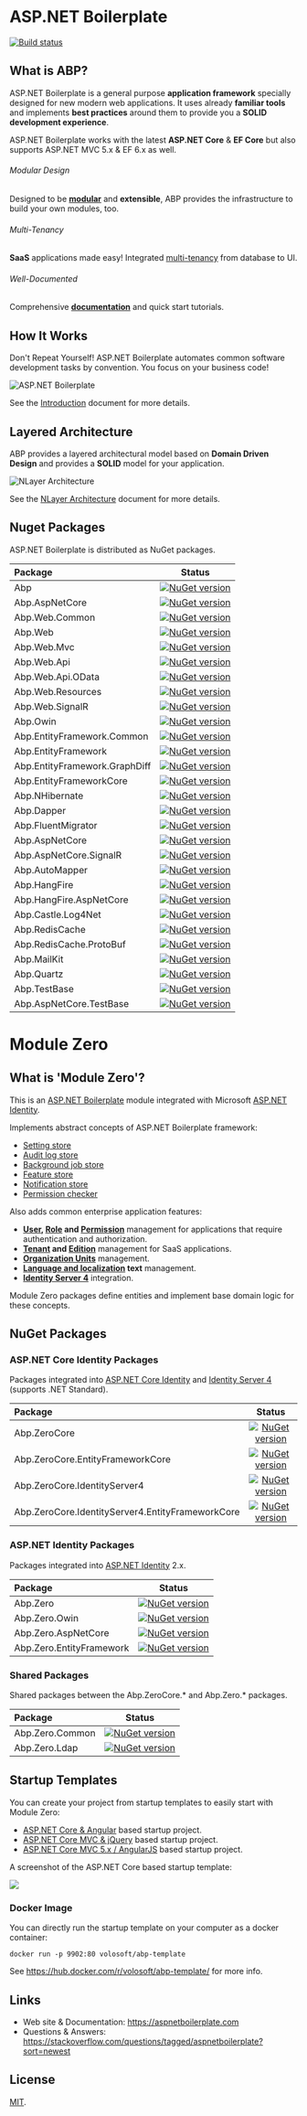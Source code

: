 ﻿# ASP.NET Boilerplate

[![Build status](https://ci.appveyor.com/api/projects/status/tvad583r9lbimxh4?svg=true)](https://ci.appveyor.com/project/hikalkan/aspnetboilerplate)

## What is ABP?

ASP.NET Boilerplate is a general purpose **application framework** specially designed for new modern web applications. It uses already **familiar tools** and implements **best practices** around them to provide you a **SOLID development experience**.

ASP.NET Boilerplate works with the latest **ASP.NET Core** & **EF Core** but also supports ASP.NET MVC 5.x & EF 6.x as well.

###### Modular Design

Designed to be <a href="https://aspnetboilerplate.com/Pages/Documents/Module-System" target="_blank">**modular**</a> and **extensible**, ABP provides the infrastructure to build your own modules, too.

###### Multi-Tenancy

**SaaS** applications made easy! Integrated <a href="https://aspnetboilerplate.com/Pages/Documents/Multi-Tenancy" target="_blank">multi-tenancy</a> from database to UI.

###### Well-Documented

Comprehensive <a href="https://aspnetboilerplate.com/Pages/Documents" target="_blank">**documentation**</a> and quick start tutorials.

## How It Works

Don't Repeat Yourself! ASP.NET Boilerplate automates common software development tasks by convention. You focus on your business code!

![ASP.NET Boilerplate](doc/img/abp-concerns.png)

See the <a href="https://aspnetboilerplate.com/Pages/Documents/Introduction" target="_blank">Introduction</a> document for more details.

## Layered Architecture

ABP provides a layered architectural model based on **Domain Driven Design** and provides a **SOLID** model for your application.

![NLayer Architecture](doc/img/abp-nlayer-architecture.png)

See the <a href="https://aspnetboilerplate.com/Pages/Documents/NLayer-Architecture" target="_blank">NLayer Architecture</a> document for more details.

## Nuget Packages

ASP.NET Boilerplate is distributed as NuGet packages.

|Package|Status|
|:------|:-----:|
|Abp|[![NuGet version](https://badge.fury.io/nu/Abp.svg)](https://badge.fury.io/nu/Abp)|
|Abp.AspNetCore|[![NuGet version](https://badge.fury.io/nu/Abp.AspNetCore.svg)](https://badge.fury.io/nu/Abp.AspNetCore)|
|Abp.Web.Common|[![NuGet version](https://badge.fury.io/nu/Abp.Web.Common.svg)](https://badge.fury.io/nu/Abp.Web.Common)|
|Abp.Web|[![NuGet version](https://badge.fury.io/nu/Abp.Web.svg)](https://badge.fury.io/nu/Abp.Web)|
|Abp.Web.Mvc|[![NuGet version](https://badge.fury.io/nu/Abp.Web.Mvc.svg)](https://badge.fury.io/nu/Abp.Web.Mvc)|
|Abp.Web.Api|[![NuGet version](https://badge.fury.io/nu/Abp.Web.Api.svg)](https://badge.fury.io/nu/Abp.Web.Api)|
|Abp.Web.Api.OData|[![NuGet version](https://badge.fury.io/nu/Abp.eb.Api.OData.svg)](https://badge.fury.io/nu/Abp.Web.Api.OData)|
|Abp.Web.Resources|[![NuGet version](https://badge.fury.io/nu/Abp.Web.Resources.svg)](https://badge.fury.io/nu/Abp.Web.Resources)|
|Abp.Web.SignalR|[![NuGet version](https://badge.fury.io/nu/Abp.Web.SignalR.svg)](https://badge.fury.io/nu/Abp.Web.SignalR)|
|Abp.Owin|[![NuGet version](https://badge.fury.io/nu/Abp.Owin.svg)](https://badge.fury.io/nu/Abp.Owin)|
|Abp.EntityFramework.Common|[![NuGet version](https://badge.fury.io/nu/Abp.EntityFramework.Common.svg)](https://badge.fury.io/nu/Abp.EntityFramework.Common)|
|Abp.EntityFramework|[![NuGet version](https://badge.fury.io/nu/Abp.EntityFramework.svg)](https://badge.fury.io/nu/Abp.EntityFramework)|
|Abp.EntityFramework.GraphDiff|[![NuGet version](https://badge.fury.io/nu/Abp.EntityFramework.GraphDiff.svg)](https://badge.fury.io/nu/Abp.EntityFramework.GraphDiff)|
|Abp.EntityFrameworkCore|[![NuGet version](https://badge.fury.io/nu/Abp.EntityFrameworkCore.svg)](https://badge.fury.io/nu/Abp.EntityFrameworkCore)|
|Abp.NHibernate|[![NuGet version](https://badge.fury.io/nu/Abp.NHibernate.svg)](https://badge.fury.io/nu/Abp.NHibernate)|
|Abp.Dapper|[![NuGet version](https://badge.fury.io/nu/Abp.Dapper.svg)](https://badge.fury.io/nu/Abp.Dapper)|
|Abp.FluentMigrator|[![NuGet version](https://badge.fury.io/nu/Abp.FluentMigrator.svg)](https://badge.fury.io/nu/Abp.FluentMigrator)|
|Abp.AspNetCore|[![NuGet version](https://badge.fury.io/nu/Abp.AspNetCore.svg)](https://badge.fury.io/nu/Abp.AspNetCore)|
|Abp.AspNetCore.SignalR|[![NuGet version](https://badge.fury.io/nu/Abp.AspNetCore.SignalR.svg)](https://badge.fury.io/nu/Abp.AspNetCore.SignalR)|
|Abp.AutoMapper|[![NuGet version](https://badge.fury.io/nu/Abp.AutoMapper.svg)](https://badge.fury.io/nu/Abp.AutoMapper)|
|Abp.HangFire|[![NuGet version](https://badge.fury.io/nu/Abp.HangFire.svg)](https://badge.fury.io/nu/Abp.HangFire)|
|Abp.HangFire.AspNetCore|[![NuGet version](https://badge.fury.io/nu/Abp.HangFire.AspNetCore.svg)](https://badge.fury.io/nu/Abp.HangFire.AspNetCore)|
|Abp.Castle.Log4Net|[![NuGet version](https://badge.fury.io/nu/Abp.Castle.Log4Net.svg)](https://badge.fury.io/nu/Abp.Castle.Log4Net)|
|Abp.RedisCache|[![NuGet version](https://badge.fury.io/nu/Abp.RedisCache.svg)](https://badge.fury.io/nu/Abp.RedisCache)|
|Abp.RedisCache.ProtoBuf|[![NuGet version](https://badge.fury.io/nu/Abp.RedisCache.ProtoBuf.svg)](https://badge.fury.io/nu/Abp.RedisCache.ProtoBuf)|
|Abp.MailKit|[![NuGet version](https://badge.fury.io/nu/Abp.MailKit.svg)](https://badge.fury.io/nu/Abp.MailKit)|
|Abp.Quartz|[![NuGet version](https://badge.fury.io/nu/Abp.Quartz.svg)](https://badge.fury.io/nu/Abp.Quartz)|
|Abp.TestBase|[![NuGet version](https://badge.fury.io/nu/Abp.TestBase.svg)](https://badge.fury.io/nu/Abp.TestBase)|
|Abp.AspNetCore.TestBase|[![NuGet version](https://badge.fury.io/nu/Abp.AspNetCore.TestBase.svg)](https://badge.fury.io/nu/Abp.AspNetCore.TestBase)|

# Module Zero

## What is 'Module Zero'?

This is an <a href="https://aspnetboilerplate.com/" target="_blank">ASP.NET Boilerplate</a> module integrated with Microsoft <a href="https://docs.microsoft.com/en-us/aspnet/identity/overview/getting-started/introduction-to-aspnet-identity" target="_blank">ASP.NET Identity</a>.

Implements abstract concepts of ASP.NET Boilerplate framework:

* <a href="https://aspnetboilerplate.com/Pages/Documents/Setting-Management" target="_blank">Setting store</a>
* <a href="https://aspnetboilerplate.com/Pages/Documents/Audit-Logging" target="_blank">Audit log store</a>
* <a href="https://aspnetboilerplate.com/Pages/Documents/Background-Jobs-And-Workers" target="_blank">Background job store</a>
* <a href="https://aspnetboilerplate.com/Pages/Documents/Feature-Management" target="_blank">Feature store</a>
* <a href="https://aspnetboilerplate.com/Pages/Documents/Notification-System" target="_blank">Notification store</a>
* <a href="https://aspnetboilerplate.com/Pages/Documents/Authorization" target="_blank">Permission checker</a>

Also adds common enterprise application features:

* **<a href="https://aspnetboilerplate.com/Pages/Documents/Zero/User-Management" target="_blank">User</a>, <a href="https://aspnetboilerplate.com/Pages/Documents/Zero/Role-Management" target="_blank">Role</a> and <a href="https://aspnetboilerplate.com/Pages/Documents/Zero/Permission-Management" target="_blank">Permission</a>** management for applications that require authentication and authorization.
* **<a href="https://aspnetboilerplate.com/Pages/Documents/Zero/Tenant-Management" target="_blank">Tenant</a> and <a href="https://aspnetboilerplate.com/Pages/Documents/Zero/Edition-Management" target="_blank">Edition</a>** management for SaaS applications.
* **<a href="https://aspnetboilerplate.com/Pages/Documents/Zero/Organization-Units" target="_blank">Organization Units</a>** management.
* **<a href="https://aspnetboilerplate.com/Pages/Documents/Zero/Language-Management" target="_blank">Language and localization</a> text** management.
* **<a href="https://aspnetboilerplate.com/Pages/Documents/Zero/Identity-Server" target="_blank">Identity Server 4</a>** integration.

Module Zero packages define entities and implement base domain logic for these concepts.

## NuGet Packages

### ASP.NET Core Identity Packages

Packages integrated into <a href="https://docs.microsoft.com/en-us/aspnet/identity/overview/getting-started/introduction-to-aspnet-identity" target="_blank">ASP.NET Core Identity</a> and <a href="http://identityserver.io/" target="_blank">Identity Server 4</a> (supports .NET Standard).

|Package|Status|
|:------|:-----:|
|Abp.ZeroCore|[![NuGet version](https://badge.fury.io/nu/Abp.ZeroCore.svg)](https://badge.fury.io/nu/Abp.ZeroCore)|
|Abp.ZeroCore.EntityFrameworkCore|[![NuGet version](https://badge.fury.io/nu/Abp.ZeroCore.EntityFrameworkCore.svg)](https://badge.fury.io/nu/Abp.ZeroCore.EntityFrameworkCore)|
|Abp.ZeroCore.IdentityServer4|[![NuGet version](https://badge.fury.io/nu/Abp.ZeroCore.IdentityServer4.svg)](https://badge.fury.io/nu/Abp.ZeroCore.IdentityServer4)|
|Abp.ZeroCore.IdentityServer4.EntityFrameworkCore|[![NuGet version](https://badge.fury.io/nu/Abp.ZeroCore.IdentityServer4.EntityFrameworkCore.svg)](https://badge.fury.io/nu/Abp.ZeroCore.IdentityServer4.EntityFrameworkCore)|

### ASP.NET Identity Packages

Packages integrated into <a href="https://www.asp.net/identity" target="_blank">ASP.NET Identity</a> 2.x.

|Package|Status|
|:------|:-----:|
|Abp.Zero|[![NuGet version](https://badge.fury.io/nu/Abp.Zero.svg)](https://badge.fury.io/nu/Abp.Zero)|
|Abp.Zero.Owin|[![NuGet version](https://badge.fury.io/nu/Abp.Zero.Owin.svg)](https://badge.fury.io/nu/Abp.Zero.Owin)|
|Abp.Zero.AspNetCore|[![NuGet version](https://badge.fury.io/nu/Abp.Zero.AspNetCore.svg)](https://badge.fury.io/nu/Abp.Zero.AspNetCore)|
|Abp.Zero.EntityFramework|[![NuGet version](https://badge.fury.io/nu/Abp.Zero.EntityFramework.svg)](https://badge.fury.io/nu/Abp.Zero.EntityFramework)|

### Shared Packages

Shared packages between the Abp.ZeroCore.\* and Abp.Zero.\* packages.

|Package|Status|
|:------|:-----:|
|Abp.Zero.Common|[![NuGet version](https://badge.fury.io/nu/Abp.Zero.Common.svg)](https://badge.fury.io/nu/Abp.Zero.Common)|
|Abp.Zero.Ldap|[![NuGet version](https://badge.fury.io/nu/Abp.Zero.Ldap.svg)](https://badge.fury.io/nu/Abp.Zero.Ldap)|

## Startup Templates

You can create your project from startup templates to easily start with Module Zero:

* <a href="https://aspnetboilerplate.com/Pages/Documents/Zero/Startup-Template-Angular" target="_blank">ASP.NET Core & Angular</a> based startup project.
* <a href="https://aspnetboilerplate.com/Pages/Documents/Zero/Startup-Template-Core" target="_blank">ASP.NET Core MVC & jQuery</a> based startup project.
* <a href="https://aspnetboilerplate.com/Pages/Documents/Zero/Startup-Template" target="_blank">ASP.NET Core MVC 5.x / AngularJS</a> based startup project.
 
A screenshot of the ASP.NET Core based startup template:

![](doc/img/module-zero-core-template.png)

### Docker Image

You can directly run the startup template on your computer as a docker container:

````
docker run -p 9902:80 volosoft/abp-template
````

See https://hub.docker.com/r/volosoft/abp-template/ for more info.

## Links

* Web site & Documentation: https://aspnetboilerplate.com
* Questions & Answers: https://stackoverflow.com/questions/tagged/aspnetboilerplate?sort=newest

## License

[MIT](LICENSE).
